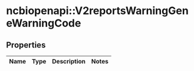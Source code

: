 # ncbiopenapi::V2reportsWarningGeneWarningCode


## Properties
Name | Type | Description | Notes
------------ | ------------- | ------------- | -------------


